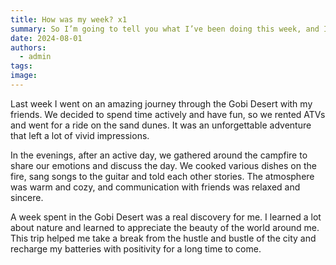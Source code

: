 ```yaml
---
title: How was my week? x1
summary: So I’m going to tell you what I’ve been doing this week, and I’m going to analyze it.
date: 2024-08-01
authors:
  - admin
tags:
image:
---
```


Last week I went on an amazing journey through the Gobi Desert with my friends. We decided to spend time actively and have fun, so we rented ATVs and went for a ride on the sand dunes. It was an unforgettable adventure that left a lot of vivid impressions.

In the evenings, after an active day, we gathered around the campfire to share our emotions and discuss the day. We cooked various dishes on the fire, sang songs to the guitar and told each other stories. The atmosphere was warm and cozy, and communication with friends was relaxed and sincere.

A week spent in the Gobi Desert was a real discovery for me. I learned a lot about nature and learned to appreciate the beauty of the world around me. This trip helped me take a break from the hustle and bustle of the city and recharge my batteries with positivity for a long time to come.
